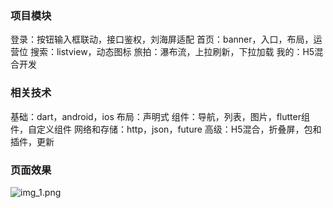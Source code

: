 ### 项目模块
登录：按钮输入框联动，接口鉴权，刘海屏适配
首页：banner，入口，布局，运营位
搜索：listview，动态图标
旅拍：瀑布流，上拉刷新，下拉加载
我的：H5混合开发

### 相关技术
基础：dart，android，ios
布局：声明式
组件：导航，列表，图片，flutter组件，自定义组件
网络和存储：http，json，future
高级：H5混合，折叠屏，包和插件，更新

### 页面效果
![img_1.png](images/img_1.png)